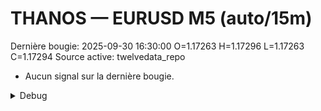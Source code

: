# THANOS — EURUSD M5 (auto/15m)
Dernière bougie: 2025-09-30 16:30:00  O=1.17263  H=1.17296  L=1.17263  C=1.17294
Source active: twelvedata_repo

- Aucun signal sur la dernière bougie.

<details><summary>Debug</summary>

- TD_API_KEY manquant.

</details>